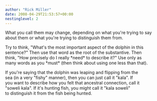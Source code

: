 ```yaml
---
author: "Rick Miller"
date: 2008-04-29T21:53:57+00:00
nestinglevel: 2
---
```

What you call them may change, depending on what you're trying to say  
about them or what you're trying to distinguish them from.  
  
Try to think, "What's the most important aspect of the dolphin in this  
sentence?" Then use that word as the root of the substantive. Then  
think, "How precisely do I really \*need\* to describe it?" Use only as  
many words as you \*must\* (then think about using one less than that).  
  
If you're saying that the dolphin was leaping and flipping from the  
sea (in a very "fishy" manner), then you can just call it "kala". If  
you want to describe how you felt that ancestral connection, call it  
"soweli kala". If it's hunting fish, you might call it "kala soweli"  
to distinguish it from the fish being hunted.